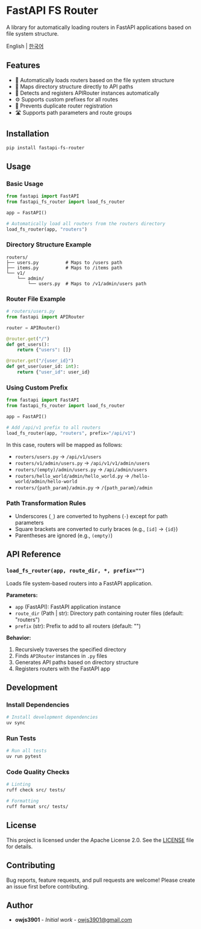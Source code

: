 # FastAPI FS Router

A library for automatically loading routers in FastAPI applications based on file system structure.

English | [한국어](README_ko.md)

## Features

- 📁 Automatically loads routers based on the file system structure
- 🔗 Maps directory structure directly to API paths
- 🎯 Detects and registers APIRouter instances automatically
- ⚙️ Supports custom prefixes for all routes
- 🚀 Prevents duplicate router registration
- 🛣️ Supports path parameters and route groups

## Installation

```bash
pip install fastapi-fs-router
```

## Usage

### Basic Usage

```python
from fastapi import FastAPI
from fastapi_fs_router import load_fs_router

app = FastAPI()

# Automatically load all routers from the routers directory
load_fs_router(app, "routers")
```

### Directory Structure Example

```
routers/
├── users.py          # Maps to /users path
├── items.py          # Maps to /items path
└── v1/
    └── admin/
        └── users.py  # Maps to /v1/admin/users path
```

### Router File Example

```python
# routers/users.py
from fastapi import APIRouter

router = APIRouter()

@router.get("/")
def get_users():
    return {"users": []}

@router.get("/{user_id}")
def get_user(user_id: int):
    return {"user_id": user_id}
```

### Using Custom Prefix

```python
from fastapi import FastAPI
from fastapi_fs_router import load_fs_router

app = FastAPI()

# Add /api/v1 prefix to all routers
load_fs_router(app, "routers", prefix="/api/v1")
```

In this case, routers will be mapped as follows:
- `routers/users.py` → `/api/v1/users`
- `routers/v1/admin/users.py` → `/api/v1/v1/admin/users`
- `routers/(empty)/admin/users.py` → `/api/admin/users`
- `routers/hello_world/admin/hello_world.py` → `/hello-world/admin/hello-world`
- `routers/{path_param}/admin.py` → `/{path_param}/admin`

### Path Transformation Rules

- Underscores (`_`) are converted to hyphens (`-`) except for path parameters
- Square brackets are converted to curly braces (e.g., `[id]` → `{id}`)
- Parentheses are ignored (e.g., `(empty)`)

## API Reference

### `load_fs_router(app, route_dir, *, prefix="")`

Loads file system-based routers into a FastAPI application.

**Parameters:**
- `app` (FastAPI): FastAPI application instance
- `route_dir` (Path | str): Directory path containing router files (default: "routers")
- `prefix` (str): Prefix to add to all routers (default: "")

**Behavior:**
1. Recursively traverses the specified directory
2. Finds `APIRouter` instances in `.py` files
3. Generates API paths based on directory structure
4. Registers routers with the FastAPI app

## Development

### Install Dependencies

```bash
# Install development dependencies
uv sync
```

### Run Tests

```bash
# Run all tests
uv run pytest
```

### Code Quality Checks

```bash
# Linting
ruff check src/ tests/

# Formatting
ruff format src/ tests/
```

## License

This project is licensed under the Apache License 2.0. See the [LICENSE](LICENSE) file for details.

## Contributing

Bug reports, feature requests, and pull requests are welcome! Please create an issue first before contributing.

## Author

- **owjs3901** - *Initial work* - [owjs3901@gmail.com](mailto:owjs3901@gmail.com)